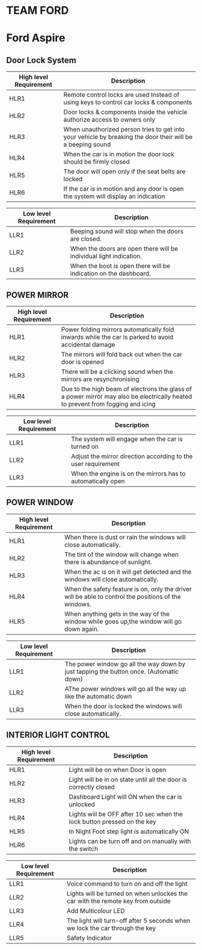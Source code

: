 # TEAM FORD
# Ford Aspire

## Door Lock System
| High level Requirement | Description |
| --- | --- |
|HLR1|Remote control locks are used Instead of using keys to  control car locks & components|
|HLR2|Door locks & components inside the vehicle authorize access to owners only|
|HLR3|When unauthorized person tries to get into your vehicle by breaking the door their will be a beeping sound|
|HLR4|When the car is in motion the door lock should be firmly closed|
|HLR5|The door will open only if the seat belts are locked|
|HLR6|If the car is in motion and any door is open the system will display an indication|

| Low level Requirement | Description |
| --- | --- |
| LLR1 | Beeping sound will stop when the doors are closed.|
| LLR2 | When the doors are open there will be individual light indication. |
| LLR3 | When the boot is open there will be indication on the dashboard. |

## POWER MIRROR

| High level Requirement | Description |
| --- | --- |
| HLR1 |Power folding mirrors automatically fold inwards while the car is parked to avoid accidental damage|
| HLR2 | The mirrors will fold back out when the car door is opened|
| HLR3 | There will be a clicking sound when the mirrors are resynchronising |
| HLR4 | Due to the high beam of electrons the glass of a power mirror may also be electrically heated to prevent from fogging and icing|

| Low level Requirement | Description |
| --- | --- |
| LLR1 | The system will engage when the car is turned on|
| LLR2 | Adjust the mirror direction according to the user requirement |
| LLR3 | When the engine is on the mirrors has to automatically open |

## POWER WINDOW

| High level Requirement | Description |
| --- | --- |
| HLR1 |When there is dust or rain the windows will close automatically.|
| HLR2 | The tint of the window will change when there is abundance of sunlight.|
| HLR3 | When the ac is on it will get detected and the windows will close automatically. |
| HLR4 | When the safety feature is on, only the driver will be able to control the positions of the windows.|
|HLR5  | When anything gets in the way of the window while goes up,the window will go down again.|


| Low level Requirement | Description |
| --- | --- |
| LLR1 | The power window go all the way down by just tapping the button once. (Automatic down)|
| LLR2 | AThe power windows will go all the way up like the automatic down |
| LLR3 | When the door is locked the windows will close automatically. |

## INTERIOR LIGHT CONTROL


| High level Requirement | Description |
| --- | --- |
|HLR1|Light will be on when Door is open|
|HLR2|Light will be in on state until all the door is correctly closed|
|HLR3|Dashboard Light will ON when the car is unlocked|
|HLR4|Lights wiil be OFF after 10 sec when the lock button pressed on the key|
|HLR5|In Night Foot step light is automatically ON|
|HLR6|Lights can be turn off and on manually with the switch|


| Low level Requirement | Description |
| --- | --- |
|LLR1|Voice command to turn on and off the light|
|LLR2|Lights will be turned on when unlockes the car with the remote key from outside|
|LLR3|Add Multicolour LED|
|LLR4|The light will turn-off after 5 seconds when we lock the car through the key|
|LLR5|Safety Indicator|

